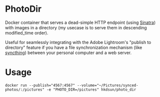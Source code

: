 # PhotoDir

Docker container that serves a dead-simple HTTP endpoint (using [Sinatra](https://sinatrarb.com/)) with images in a directory (my usecase is to serve them in descending modified_time order).

Useful for seamlessly integrating with the Adobe Lightroom's "publish to directory" feature if you have a file synchronization mechanism (like [syncthing](https://syncthing.net/)) between your personal computer and a web server.

# Usage

```
docker run --publish="4567:4567" --volume="~/Pictures/synced-photos/:/pictures" -e "PHOTO_DIR=/pictures" hkdsun/photo_dir
```
